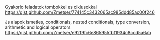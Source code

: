 Gyakorlo feladatok tombokkel es ciklusokkal
https://gist.github.com/Zmetser/774145c3432065ac985ddd85ac00f246

Js alapok ismetles, conditionals, nested conditionals, type conversion, arithmetic and logical operators
https://gist.github.com/Zmetser/e92f9fc6e865955fbf1934c8ccd5a6ab